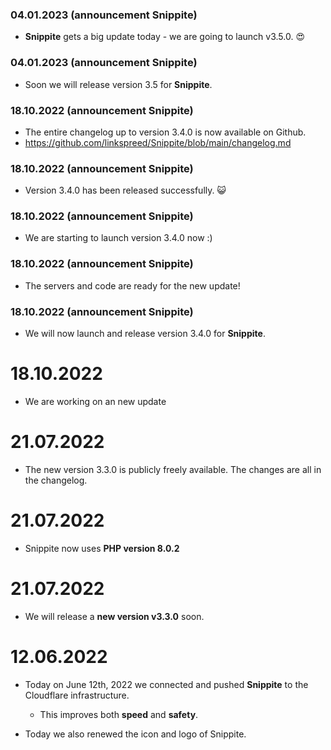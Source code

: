 ### 04.01.2023 (announcement Snippite)
-  **Snippite** gets a big update today - we are going to launch v3.5.0. 😍

### 04.01.2023 (announcement Snippite)
- Soon we will release version 3.5 for **Snippite**.

### 18.10.2022 (announcement Snippite)
- The entire changelog up to version 3.4.0 is now available on Github.
- https://github.com/linkspreed/Snippite/blob/main/changelog.md

### 18.10.2022 (announcement Snippite)
- Version 3.4.0 has been released successfully. 😺

### 18.10.2022 (announcement Snippite)
- We are starting to launch version 3.4.0 now :)

### 18.10.2022 (announcement Snippite)
- The servers and code are ready for the new update!

### 18.10.2022 (announcement Snippite)
- We will now launch and release version 3.4.0 for **Snippite**.

# 18.10.2022
  - We are working on an new update

# 21.07.2022
  - The new version 3.3.0 is publicly freely available. The changes are all in the changelog.

# 21.07.2022 
  - Snippite now uses **PHP version 8.0.2**

# 21.07.2022
  - We will release a **new version v3.3.0** soon.

# 12.06.2022
  - Today on June 12th, 2022 we connected and pushed **Snippite** to the Cloudflare infrastructure.
     - This improves both **speed** and **safety**.

  - Today we also renewed the icon and logo of Snippite.
